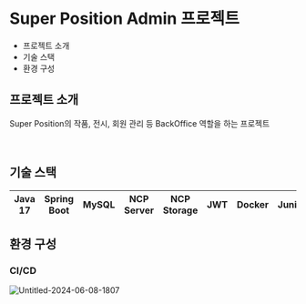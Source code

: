 # Super Position Admin 프로젝트

- 프로젝트 소개
- 기술 스택
- 환경 구성

## 프로젝트 소개

<p align="justify">
Super Position의 작품, 전시, 회원 관리 등 BackOffice 역할을 하는 프로젝트
</p>

<br>

## 기술 스택

| Java 17 | Spring Boot |  MySQL   |  NCP Server   |  NCP Storage   |   JWT   |  Docker   |  Junit5   |
| :--------: | :--------: | :------: | :-----: | :-----: | :-----: | :-----: | :-----: |


## 환경 구성
### CI/CD
![Untitled-2024-06-08-1807](https://github.com/user-attachments/assets/8e203f48-aeff-4bab-b3f0-0fc1a2d12589)
